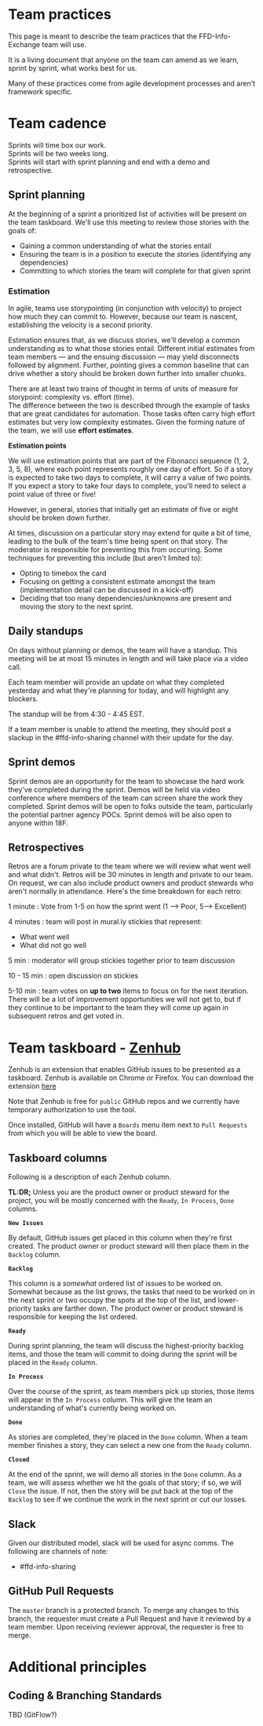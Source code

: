 # Team practices

This page is meant to describe the team practices that the FFD-Info-Exchange team will use.

It is a living document that anyone on the team can amend as we learn, sprint by sprint, what works best for us.

Many of these practices come from agile development processes and aren't framework specific. 

# Team cadence
Sprints will time box our work.  
Sprints will be two weeks long.  
Sprints will start with sprint planning and end with a demo and retrospective.

## Sprint planning
At the beginning of a sprint a prioritized list of activities will be present on the team taskboard.
We'll use this meeting to review those stories with the goals of:
* Gaining a common understanding of what the stories entail
* Ensuring the team is in a position to execute the stories (identifying any dependencies)
* Committing to which stories the team will complete for that given sprint

### Estimation
In agile, teams use storypointing (in conjunction with velocity) to project how much they can commit to. However, because our team is nascent, establishing the velocity is a second priority.

Estimation ensures that, as we discuss stories, we'll develop a common understanding as to what those stories entail. Different initial estimates from team members — and the ensuing discussion — may yield disconnects followed by alignment. Further, pointing gives a common baseline that can drive whether a story should be broken down further into smaller chunks.

There are at least two trains of thought in terms of units of measure for storypoint: complexity vs. effort (time).  
The difference between the two is described through the example of tasks that are great candidates for automation. Those tasks often carry high effort estimates but very low complexity estimates.
Given the forming nature of the team, we will use **effort estimates**.

**Estimation points**

We will use estimation points that are part of the Fibonacci sequence (1, 2, 3, 5, 8), where each point represents roughly one day of effort. So if a story is expected to take two days to complete, it will carry a value of two points. If you expect a story to take four days to complete, you'll need to select a point value of three or five! 

However, in general, stories that initially get an estimate of five or eight should be broken down further.

At times, discussion on a particular story may extend for quite a bit of time, leading to the bulk of the team's time being spent on that story.
The moderator is responsible for preventing this from occurring. Some techniques for preventing this include (but aren't limited to):
- Opting to timebox the card
- Focusing on getting a consistent estimate amongst the team (implementation detail can be discussed in a kick-off)
- Deciding that too many dependencies/unknowns are present and moving the story to the next sprint.

## Daily standups
On days without planning or demos, the team will have a standup. This meeting will be at most 15 minutes in length and will take place via a video call.

Each team member will provide an update on what they completed yesterday and what they're planning for today, and will highlight any blockers.

The standup will be from 4:30 - 4:45 EST.

If a team member is unable to attend the meeting, they should post a slackup in the #ffd-info-sharing channel with their update for the day.

## Sprint demos
Sprint demos are an opportunity for the team to showcase the hard work they've completed during the sprint.
Demos will be held via video conference where members of the team can screen share the work they completed.
Sprint demos will be open to folks outside the team, particularly the potential partner agency POCs. Sprint demos will be also open to anyone within 18F.

## Retrospectives
Retros are a forum private to the team where we will review what went well and what didn't.
Retros will be 30 minutes in length and private to our team. On request, we can also include product owners and product stewards who aren't normally in attendance.
Here's the time breakdown for each retro:

1 minute : Vote from 1-5 on how the sprint went (1 --> Poor, 5--> Excellent)

4 minutes : team will post in mural.ly stickies that represent:
- What went well
- What did not go well

5 min : moderator will group stickies together prior to team discussion

10 - 15 min : open discussion on stickies

5-10 min : team votes on **up to two** items to focus on for the next iteration.  There will be a lot of improvement opportunities we will not get to, but if they continue to be important to the team they will come up again in subsequent retros and get voted in.

# Team taskboard - [Zenhub](https://github.com/18F/ffd-info-exchange/projects#boards?repos=69997339)
Zenhub is an extension that enables GitHub issues to be presented as a taskboard. Zenhub is available on Chrome or Firefox. You can download the extension [here](https://www.zenhub.com)

Note that Zenhub is free for `public` GitHub repos and we currently have temporary authorization to use the tool.

Once installed, GitHub will have a `Boards` menu item next to `Pull Requests` from which you will be able to view the board.

## Taskboard columns

Following is a description of each Zenhub column.

**TL:DR;** Unless you are the product owner or product steward for the project, you will be mostly concerned with the `Ready`, `In Process`, `Done` columns. 

**`New Issues`**

By default, GitHub issues get placed in this column when they're first created. The product owner or product steward will then place them in the `Backlog` column.

**`Backlog`**

This column is a _somewhat_ ordered list of issues to be worked on. Somewhat because as the list grows, the tasks that need to be worked on in the next sprint or two occupy the spots at the top of the list, and lower-priority tasks are farther down. The product owner or product steward is responsible for keeping the list ordered.

**`Ready`**

During sprint planning, the team will discuss the highest-priority backlog items, and those the team will commit to doing during the sprint will be placed in the `Ready` column.

**`In Process`**

Over the course of the sprint, as team members pick up stories, those items will appear in the `In Process` column. This will give the team an understanding of what's currently being worked on.

**`Done`**

As stories are completed, they're placed in the `Done` column. When a team member finishes a story, they can select a new one from the `Ready` column.

**`Closed`**

At the end of the sprint, we will demo all stories in the `Done` column.  As a team, we will assess whether we hit the goals of that story; if so, we will `Close` the issue.  If not, then the story will be put back at the top of the `Backlog` to see if we continue the work in the next sprint or cut our losses.

## Slack
Given our distributed model, slack will be used for async comms. The following are channels of note:
- #ffd-info-sharing

## GitHub Pull Requests
The `master` branch is a protected branch.  To merge any changes to this branch, the requester must create a Pull Request and have it reviewed by a team member.  Upon receiving reviewer approval, the requester is free to merge.

# Additional principles

## Coding & Branching Standards
TBD (GitFlow?)
